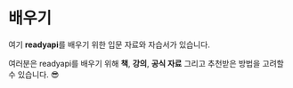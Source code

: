 # 배우기

여기 **readyapi**를 배우기 위한 입문 자료와 자습서가 있습니다.

여러분은 readyapi를 배우기 위해 **책**, **강의**, **공식 자료** 그리고 추천받은 방법을 고려할 수 있습니다. 😎
